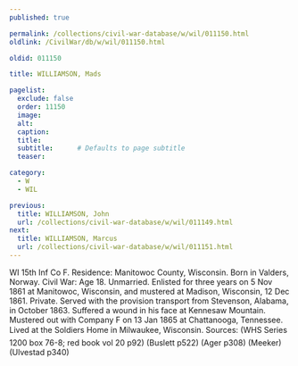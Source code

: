 ```yaml
---
published: true

permalink: /collections/civil-war-database/w/wil/011150.html
oldlink: /CivilWar/db/w/wil/011150.html

oldid: 011150

title: WILLIAMSON, Mads

pagelist:
  exclude: false
  order: 11150
  image: 
  alt:
  caption:
  title:
  subtitle:      # Defaults to page subtitle
  teaser:

category: 
  - W 
  - WIL

previous:
  title: WILLIAMSON, John
  url: /collections/civil-war-database/w/wil/011149.html  
next:
  title: WILLIAMSON, Marcus
  url: /collections/civil-war-database/w/wil/011151.html   
---
```

WI 15th Inf Co F. Residence: Manitowoc County, Wisconsin. Born in Valders, Norway. Civil War: Age 18. Unmarried. Enlisted for three years on 5 Nov 1861 at Manitowoc, Wisconsin, and mustered at Madison, Wisconsin, 12 Dec 1861. Private. Served with the provision transport from Stevenson, Alabama, in October 1863. Suffered a wound in his face at Kennesaw Mountain. Mustered out with Company F on 13 Jan 1865 at Chattanooga, Tennessee. Lived at the Soldiers&#146; Home in Milwaukee, Wisconsin. Sources: (WHS Series 1200 box 76-8; red book vol 20 p92) (Buslett p522) (Ager p308) (Meeker) (Ulvestad p340)